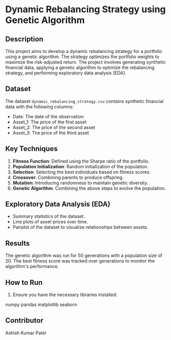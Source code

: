 # Dynamic Rebalancing Strategy using Genetic Algorithm

## Description
This project aims to develop a dynamic rebalancing strategy for a portfolio using a genetic algorithm. The strategy optimizes the portfolio weights to maximize the risk-adjusted return. The project involves generating synthetic financial data, applying a genetic algorithm to optimize the rebalancing strategy, and performing exploratory data analysis (EDA).

## Dataset
The dataset `dynamic_rebalancing_strategy.csv` contains synthetic financial data with the following columns:
- Date: The date of the observation
- Asset_1: The price of the first asset
- Asset_2: The price of the second asset
- Asset_3: The price of the third asset

## Key Techniques
1. **Fitness Function**: Defined using the Sharpe ratio of the portfolio.
2. **Population Initialization**: Random initialization of the population.
3. **Selection**: Selecting the best individuals based on fitness scores.
4. **Crossover**: Combining parents to produce offspring.
5. **Mutation**: Introducing randomness to maintain genetic diversity.
6. **Genetic Algorithm**: Combining the above steps to evolve the population.

## Exploratory Data Analysis (EDA)
- Summary statistics of the dataset.
- Line plots of asset prices over time.
- Pairplot of the dataset to visualize relationships between assets.

## Results
The genetic algorithm was run for 50 generations with a population size of 20. The best fitness score was tracked over generations to monitor the algorithm's performance.

## How to Run
1. Ensure you have the necessary libraries installed:

numpy
pandas
matplotlib
seaborn

## Contributor
Ashish Kumar Patel

